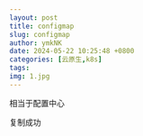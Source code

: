 ```yaml
---
layout: post
title: configmap
slug: configmap
author: ymkNK
date: 2024-05-22 10:25:48 +0800
categories: [云原生,k8s]
tags: 
img: 1.jpg
---
```



相当于配置中心

复制成功
